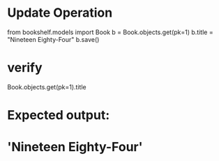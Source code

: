 # Update Operation

from bookshelf.models import Book
b = Book.objects.get(pk=1)
b.title = "Nineteen Eighty-Four"
b.save()

# verify

Book.objects.get(pk=1).title

# Expected output:

# 'Nineteen Eighty-Four'
